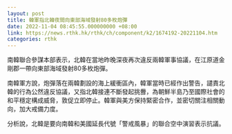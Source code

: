 ```yaml
---
layout: post
title: 韓軍指北韓夜間向東部海域發射80多枚炮彈
date: 2022-11-04 08:45:55.000000000 +08:00
link: https://news.rthk.hk/rthk/ch/component/k2/1674192-20221104.htm
categories: rthk
---
```


南韓聯合參謀本部表示，北韓在當地昨晚深夜再次違反兩韓軍事協議，在江原道金剛郡一帶向東部海域發射80多枚炮彈。

南韓軍方說，炮彈落在兩韓劃設的海上緩衝區內，韓軍當時已經作出警告，譴責北韓的行為公然違反協議，又指北韓接連不斷發起挑釁，為朝鮮半島乃至國際社會的和平穩定構成威脅，敦促立即停止。韓軍與美方保持緊密合作，並密切關注相關動向，加大戒備力度。

分析說，北韓是要向南韓和美國延長代號「警戒風暴」的聯合空中演習表示抗議。
